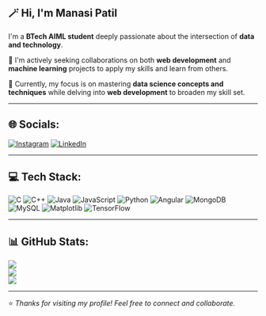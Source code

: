 ## 🪄 Hi, I'm Manasi Patil  

  I'm a **BTech AIML  student** deeply passionate about the intersection of **data and technology**.  

🤝 I'm actively seeking collaborations on both **web development** and **machine learning** projects to apply my skills and learn from others.  

🌱 Currently, my focus is on mastering **data science concepts and techniques** while delving into **web development** to broaden my skill set.  

---

## 🌐 Socials:

[![Instagram](https://img.shields.io/badge/Instagram-E4405F?style=for-the-badge&logo=instagram&logoColor=white)](https://instagram.com/)
[![LinkedIn](https://img.shields.io/badge/LinkedIn-0077B5?style=for-the-badge&logo=linkedin&logoColor=white)]([https://linkedin.com/](https://www.linkedin.com/in/patilmanasi26/))

---

## 💻 Tech Stack:

![C](https://img.shields.io/badge/C-00599C?style=for-the-badge&logo=c&logoColor=white)
![C++](https://img.shields.io/badge/C++-00599C?style=for-the-badge&logo=cplusplus&logoColor=white)
![Java](https://img.shields.io/badge/Java-ED8B00?style=for-the-badge&logo=openjdk&logoColor=white)
![JavaScript](https://img.shields.io/badge/JavaScript-F7DF1E?style=for-the-badge&logo=javascript&logoColor=black)
![Python](https://img.shields.io/badge/Python-3776AB?style=for-the-badge&logo=python&logoColor=white)
![Angular](https://img.shields.io/badge/Angular-DD0031?style=for-the-badge&logo=angular&logoColor=white)
![MongoDB](https://img.shields.io/badge/MongoDB-4EA94B?style=for-the-badge&logo=mongodb&logoColor=white)
![MySQL](https://img.shields.io/badge/MySQL-00000F?style=for-the-badge&logo=mysql&logoColor=white)
![Matplotlib](https://img.shields.io/badge/Matplotlib-11557C?style=for-the-badge&logo=plotly&logoColor=white)
![TensorFlow](https://img.shields.io/badge/TensorFlow-FF6F00?style=for-the-badge&logo=tensorflow&logoColor=white)

---

## 📊 GitHub Stats:

![](https://github-readme-stats.vercel.app/api?username=manasi2654&theme=tokyonight&hide_border=false&include_all_commits=true&count_private=true)  
![](https://github-readme-streak-stats.herokuapp.com/?user=manasi2654&theme=tokyonight&hide_border=false)  
![](https://github-readme-stats.vercel.app/api/top-langs/?username=manasi2654&theme=tokyonight&hide_border=false&layout=compact)

---

⭐ *Thanks for visiting my profile! Feel free to connect and collaborate.*

